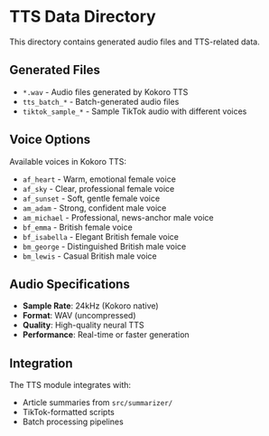 # TTS Data Directory

This directory contains generated audio files and TTS-related data.

## Generated Files

- `*.wav` - Audio files generated by Kokoro TTS
- `tts_batch_*` - Batch-generated audio files
- `tiktok_sample_*` - Sample TikTok audio with different voices

## Voice Options

Available voices in Kokoro TTS:
- `af_heart` - Warm, emotional female voice
- `af_sky` - Clear, professional female voice
- `af_sunset` - Soft, gentle female voice
- `am_adam` - Strong, confident male voice
- `am_michael` - Professional, news-anchor male voice
- `bf_emma` - British female voice
- `bf_isabella` - Elegant British female voice
- `bm_george` - Distinguished British male voice
- `bm_lewis` - Casual British male voice

## Audio Specifications

- **Sample Rate**: 24kHz (Kokoro native)
- **Format**: WAV (uncompressed)
- **Quality**: High-quality neural TTS
- **Performance**: Real-time or faster generation

## Integration

The TTS module integrates with:
- Article summaries from `src/summarizer/`
- TikTok-formatted scripts
- Batch processing pipelines
